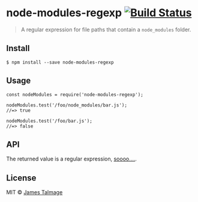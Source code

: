 node-modules-regexp [![Build Status](https://travis-ci.org/jamestalmage/node-modules-regexp.svg?branch=master)](https://travis-ci.org/jamestalmage/node-modules-regexp)
=======================================================================================================================================================================

> A regular expression for file paths that contain a `node_modules` folder.

Install
-------

    $ npm install --save node-modules-regexp

Usage
-----

    const nodeModules = require('node-modules-regexp');

    nodeModules.test('/foo/node_modules/bar.js');
    //=> true

    nodeModules.test('/foo/bar.js');
    //=> false

API
---

The returned value is a regular expression, [soooo….](https://developer.mozilla.org/en-US/docs/Web/JavaScript/Reference/Global_Objects/RegExp).

License
-------

MIT © [James Talmage](http://github.com/jamestalmage)
